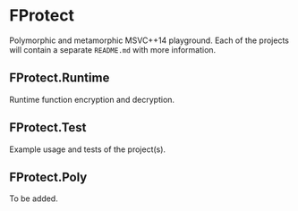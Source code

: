 # FProtect

Polymorphic and metamorphic MSVC++14 playground.
Each of the projects will contain a separate `README.md` with more information.

## FProtect.Runtime
Runtime function encryption and decryption.

## FProtect.Test
Example usage and tests of the project(s).

## FProtect.Poly
To be added.